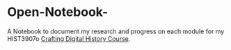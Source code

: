 # Open-Notebook-
A Notebook to document my research and progress on each module for my HIST3907o [Crafting Digital History Course](http://workbook.craftingdigitalhistory.ca/).

